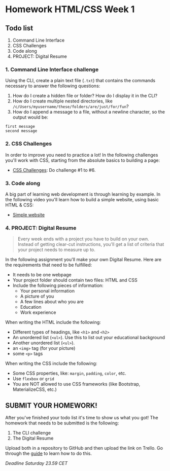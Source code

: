 # Homework HTML/CSS Week 1

## Todo list

1. Command Line Interface
2. CSS Challenges
3. Code along
4. PROJECT: Digital Resume

### 1. Command Line Interface challenge

Using the CLI, create a plain text file (`.txt`) that contains the commands necessary to answer the following questions:

1. How do I create a hidden file or folder? How do I display it in the CLI?
2. How do I create multiple nested directories, like `/c/Users/myusername/these/folders/are/just/for/fun`?
3. How do I append a message to a file, without a newline character, so the output would be:

```
first message
second message
```

### 2. CSS Challenges

In order to improve you need to practice a lot! In the following challenges you'll work with CSS, starting from the absolute basics to building a page:

-   [CSS Challenges](https://en.wikiversity.org/wiki/Web_Design/CSS_challenges): Do challenge #1 to #6.

### 3. Code along

A big part of learning web development is through learning by example. In the following video you'll learn how to build a simple website, using basic HTML & CSS:

-   [Simple website](https://www.youtube.com/watch?v=pOwLCTkypUs)

### 4. PROJECT: Digital Resume

> Every week ends with a project you have to build on your own. Instead of getting clear-cut instructions, you'll get a list of criteria that your project needs to measure up to.

In the following assignment you'll make your own Digital Resume. Here are the requirements that need to be fulfilled:

-   It needs to be one webpage
-   Your project folder should contain two files: HTML and CSS
-   Include the following pieces of information:
    -   Your personal information
    -   A picture of you
    -   A few lines about who you are
    -   Education
    -   Work experience

When writing the HTML include the following:

-   Different types of headings, like `<h1>` and `<h2>`
-   An unordered list (`<ul>`). Use this to list out your educational background
-   Another unordered list (`<ul>`).
-   an `<img>` tag (for your picture)
-   some `<p>` tags

When writing the CSS include the following:

-   Some CSS properties, like: `margin`, `padding`, `color`, etc.
-   Use `flexbox` or `grid`
-   You are NOT allowed to use CSS frameworks (like Bootstrap, MaterializeCSS, etc.)

## SUBMIT YOUR HOMEWORK!

After you've finished your todo list it's time to show us what you got! The homework that needs to be submitted is the following:

1. The CLI challenge
2. The Digital Resume

Upload both in a repository to GitHub and then upload the link on Trello. Go through the [guide](../hand-in-homework-guide.md) to learn how to do this.

_Deadline Saturday 23.59 CET_
